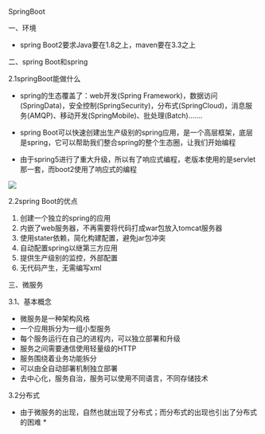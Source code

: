 SpringBoot

一、环境

* spring Boot2要求Java要在1.8之上，maven要在3.3之上

二、spring Boot和spring

2.1springBoot能做什么

* spring的生态覆盖了：web开发(Spring Framework)，数据访问(SpringData)，安全控制(SpringSecurity)，分布式(SpringCloud)，消息服务(AMQP)、移动开发(SpringMobile)、批处理(Batch).......

* spring Boot可以快速创建出生产级别的spring应用，是一个高层框架，底层是spring，它可以帮助我们整合spring的整个生态圈，让我们开始编程

* 由于spring5进行了重大升级，所以有了响应式编程，老版本使用的是servlet那一套，而boot2使用了响应式的编程

![](F:\4.png)

2.2spring Boot的优点

1. 创建一个独立的spring的应用
2. 内嵌了web服务器，不再需要将代码打成war包放入tomcat服务器
3. 使用stater依赖，简化构建配置，避免jar包冲突
4. 自动配置spring以继第三方应用
5. 提供生产级别的监控，外部配置
6. 无代码产生，无需编写xml

三、微服务

3.1、基本概念

* 微服务是一种架构风格
* 一个应用拆分为一组小型服务
* 每个服务运行在自己的进程内，可以独立部署和升级
* 服务之间需要通信使用轻量级的HTTP
* 服务围绕着业务功能拆分
* 可以由全自动部署机制独立部署
* 去中心化，服务自治，服务可以使用不同语言，不同存储技术

3.2分布式

* 由于微服务的出现，自然也就出现了分布式；而分布式的出现也引出了分布式的困难
  * 